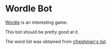 # Wordle Bot

[Wordle](https://www.powerlanguage.co.uk/wordle/) is an interesting game.

This bot should be pretty good at it.

The word list was obtained from
[cfreshman's list](https://gist.github.com/cfreshman/cdcdf777450c5b5301e439061d29694c).

